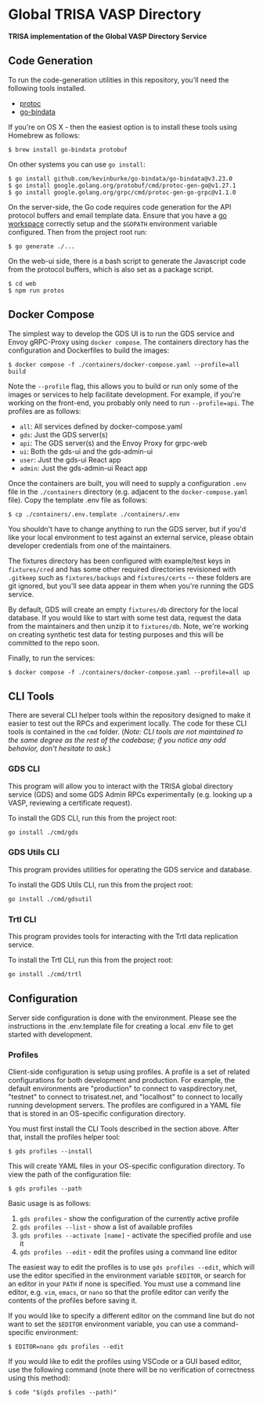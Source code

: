 # Global TRISA VASP Directory

**TRISA implementation of the Global VASP Directory Service**

## Code Generation

To run the code-generation utilities in this repository, you'll need the following tools installed.

- [protoc](https://github.com/protocolbuffers/protobuf/releases)
- [go-bindata](https://github.com/kevinburke/go-bindata)

If you're on OS X - then the easiest option is to install these tools using Homebrew as follows:

```
$ brew install go-bindata protobuf
```

On other systems you can use `go install`:

```
$ go install github.com/kevinburke/go-bindata/go-bindata@v3.23.0
$ go install google.golang.org/protobuf/cmd/protoc-gen-go@v1.27.1
$ go install google.golang.org/grpc/cmd/protoc-gen-go-grpc@v1.1.0
```

On the server-side, the Go code requires code generation for the API protocol buffers and email template data. Ensure that you have a [go workspace](https://go.dev/doc/gopath_code) correctly setup and the `$GOPATH` environment variable configured. Then from the project root run:

```
$ go generate ./...
```

On the web-ui side, there is a bash script to generate the Javascript code from the protocol buffers, which is also set as a package script.

```
$ cd web
$ npm run protos
```

## Docker Compose

The simplest way to develop the GDS UI is to run the GDS service and Envoy gRPC-Proxy using `docker compose`. The containers directory has the configuration and Dockerfiles to build the images:

```
$ docker compose -f ./containers/docker-compose.yaml --profile=all build
```

Note the `--profile` flag, this allows you to build or run only some of the images or services to help facilitate development. For example, if you're working on the front-end, you probably only need to run `--profile=api`. The profiles are as follows:

- `all`: All services defined by docker-compose.yaml
- `gds`: Just the GDS server(s)
- `api`: The GDS server(s) and the Envoy Proxy for grpc-web
- `ui`: Both the gds-ui and the gds-admin-ui
- `user`: Just the gds-ui React app
- `admin`: Just the gds-admin-ui React app

Once the containers are built, you will need to supply a configuration `.env` file in the `./containers` directory (e.g. adjacent to the `docker-compose.yaml` file). Copy the template .env file as follows:

```
$ cp ./containers/.env.template ./containers/.env
```

You shouldn't have to change anything to run the GDS server, but if you'd like your local environment to test against an external service, please obtain developer credentials from one of the maintainers.

The fixtures directory has been configured with example/test keys in `fixtures/cred` and has some other required directories revisioned with `.gitkeep` such as `fixtures/backups` and `fixtures/certs` -- these folders are git ignored, but you'll see data appear in them when you're running the GDS service.

By default, GDS will create an empty `fixtures/db` directory for the local database. If you would like to start with some test data, request the data from the maintainers and then unzip it to `fixtures/db`. Note, we're working on creating synthetic test data for testing purposes and this will be committed to the repo soon.

Finally, to run the services:

```
$ docker compose -f ./containers/docker-compose.yaml --profile=all up
```

## CLI Tools

There are several CLI helper tools within the repository designed to make it easier to test out the RPCs and experiment locally. The code for these CLI tools is contained in the `cmd` folder. (*Note: CLI tools are not maintained to the same degree as the rest of the codebase; if you notice any odd behavior, don't hesitate to ask.*)

### GDS CLI

This program will allow you to interact with the TRISA global directory service (GDS) and some GDS Admin RPCs experimentally (e.g. looking up a VASP, reviewing a certificate request).

To install the GDS CLI, run this from the project root:

```bash
go install ./cmd/gds
```

### GDS Utils CLI

This program provides utilities for operating the GDS service and database.

To install the GDS Utils CLI, run this from the project root:

```bash
go install ./cmd/gdsutil
```

### Trtl CLI

This program provides tools for interacting with the Trtl data replication service.

To install the Trtl CLI, run this from the project root:

```bash
go install ./cmd/trtl
```


## Configuration

Server side configuration is done with the environment. Please see the instructions in the .env.template file for creating a local .env file to get started with development.

### Profiles

Client-side configuration is setup using profiles. A profile is a set of related configurations for both development and production. For example, the default environments are "production" to connect to vaspdirectory.net, "testnet" to connect to trisatest.net, and "localhost" to connect to locally running development servers. The profiles are configured in a YAML file that is stored in an OS-specific configuration directory.

You must first install the CLI Tools described in the section above. After that, install the profiles helper tool:


```
$ gds profiles --install
```

This will create YAML files in your OS-specific configuration directory. To view the path of the configuration file:

```
$ gds profiles --path
```

Basic usage is as follows:

1. `gds profiles` - show the configuration of the currently active profile
2. `gds profiles --list` - show a list of available profiles
3. `gds profiles --activate [name]` - activate the specified profile and use it
4. `gds profiles --edit` - edit the profiles using a command line editor

The easiest way to edit the profiles is to use `gds profiles --edit`, which will use the editor specified in the environment variable `$EDITOR`, or search for an editor in your `PATH` if none is specified. You must use a command line editor, e.g. `vim`, `emacs`, or `nano` so that the profile editor can verify the contents of the profiles before saving it.

If you would like to specify a different editor on the command line but do not want to set the `$EDITOR` environment variable, you can use a command-specific environment:

```
$ EDITOR=nano gds profiles --edit
```

If you would like to edit the profiles using VSCode or a GUI based editor, use the following command (note there will be no verification of correctness using this method):

```
$ code "$(gds profiles --path)"
```